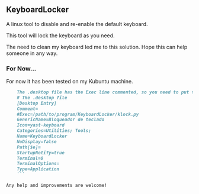 ## KeyboardLocker

A linux tool to disable and re-enable the default keyboard.

This tool will lock the keyboard as you need.

The need to clean my keyboard led me to this solution. Hope this can help someone in any way.

### For Now...

For now it has been tested on my Kubuntu machine.

```markdown
    The .desktop file has the Exec line commented, so you need to put the path and uncomment the line yourself.
    # The .desktop file
    [Desktop Entry]
    Comment=
    #Exec=/path/to/program/KeyboardLocker/klock.py
    GenericName=Bloqueador de teclado
    Icon=yast-keyboard
    Categories=Utilities; Tools;
    Name=KeyboardLocker
    NoDisplay=false
    Path[$e]=
    StartupNotify=true
    Terminal=0
    TerminalOptions=
    Type=Application
    ```

Any help and improvements are welcome!
